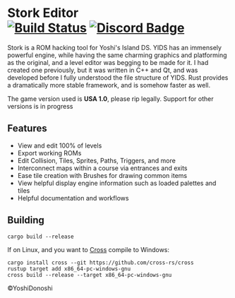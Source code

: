 Stork Editor  
[![Build Status]][actions] [![Discord Badge]][discord] 
=============

[Discord Badge]: https://img.shields.io/static/v1?message=Discord&logo=discord&labelColor=5c5c5c&color=7289DA&logoColor=white&label=%20
[discord]: https://discord.gg/Fy4za2WsT6

[Build Status]: https://github.com/yoshidonoshi/stork-editor/actions/workflows/rust.yml/badge.svg
[actions]: https://github.com/LagoLunatic/ooe/actions/workflows/build.yml

Stork is a ROM hacking tool for Yoshi's Island DS. YIDS has an immensely powerful engine, while having the same charming graphics and platforming as the original, and a level editor was begging to be made for it. I had created one previously, but it was written in C++ and Qt, and was developed before I fully understood the file structure of YIDS. Rust provides a dramatically more stable framework, and is somehow faster as well.

The game version used is **USA 1.0**, please rip legally. Support for other versions is in progress

## Features

- View and edit 100% of levels
- Export working ROMs
- Edit Collision, Tiles, Sprites, Paths, Triggers, and more
- Interconnect maps within a course via entrances and exits
- Ease tile creation with Brushes for drawing common items
- View helpful display engine information such as loaded palettes and tiles
- Helpful documentation and workflows

## Building

`cargo build --release`

If on Linux, and you want to [Cross](https://github.com/cross-rs/cross) compile to Windows:
```
cargo install cross --git https://github.com/cross-rs/cross
rustup target add x86_64-pc-windows-gnu
cross build --release --target x86_64-pc-windows-gnu
```

©YoshiDonoshi
